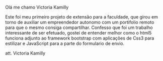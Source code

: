 Olá me chamo Victoria Kamilly

Este foi meu primeiro projeto de extensão para a faculdade, que girou em torno de auxiliar um empreendedor autonomo com um portifolio remoto para que o mesmo consiga compartilhar. 
Confesso que foi um trabalho interessante de ser efetuado, gostei de entender melhor como o html5 funciona adjunto ao framework bootstrap com aplicações de Css3 para estilizar e JavaScript para a parte do formulario de envio.

att. Victoria Kamilly
